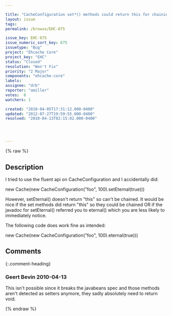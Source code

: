 ```yaml
---

title: "CacheConfiguration set*() methods could return this for chaining as well"
layout: issue
tags: 
permalink: /browse/EHC-675

issue_key: EHC-675
issue_numeric_sort_key: 675
issuetype: "Bug"
project: "Ehcache Core"
project_key: "EHC"
status: "Closed"
resolution: "Won't Fix"
priority: "2 Major"
components: "ehcache-core"
labels: 
assignee: "drb"
reporter: "amiller"
votes:  0
watchers: 1

created: "2010-04-05T17:31:12.000-0400"
updated: "2012-07-27T19:59:55.000-0400"
resolved: "2010-04-13T02:15:02.000-0400"




---
```


{% raw %}

## Description

<div markdown="1" class="description">

I tried to use the fluent api on CacheConfiguration and I accidentally did:

   new Cache(new CacheConfiguration("foo", 100).setEternal(true)))

However, setEternal() doesn't return "this" so can't be chained. It would be nice if the set methods did return "this" so they could be chained OR if the javadoc for setEternal() referred you to eternal() which you are less likely to immediately notice.  

The following code does work fine as intended: 

   new Cache(new CacheConfiguration("foo", 100).eternal(true)))


</div>

## Comments


{:.comment-heading}
### **Geert Bevin** <span class="date">2010-04-13</span>

<div markdown="1" class="comment">

This isn't possible since it breaks the javabeans spec and those methods aren't detected as setters anymore, they sadly absolutely need to return void.

</div>



{% endraw %}
